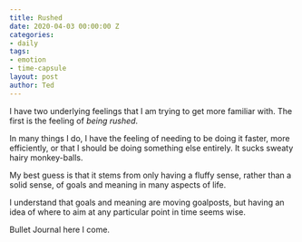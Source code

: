 ```yaml
---
title: Rushed
date: 2020-04-03 00:00:00 Z
categories:
- daily
tags:
- emotion
- time-capsule
layout: post
author: Ted
---
```


I have two underlying feelings that I am trying to get more familiar with. The first is the feeling of _being rushed_.

In many things I do, I have the feeling of needing to be doing it faster, more efficiently, or that I should be doing something else entirely. It sucks sweaty hairy monkey-balls.

My best guess is that it stems from only having a fluffy sense, rather than a solid sense, of goals and meaning in many aspects of life.

I understand that goals and meaning are moving goalposts, but having an idea of where to aim at any particular point in time seems wise.

Bullet Journal here I come.
